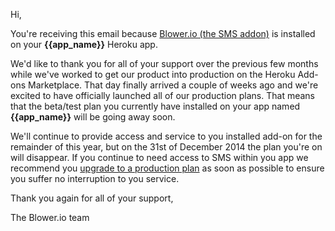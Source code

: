 Hi,

You're receiving this email because [Blower.io (the SMS addon)](https://addons.heroku.com/blowerio) is installed on your **{{app_name}}**
Heroku app.

We'd like to thank you for all of your support over the previous few months while we've
worked to get our product into production on the Heroku Add-ons Marketplace. That day
finally arrived a couple of weeks ago and we're excited to have officially launched all
of our production plans. That means that the beta/test plan you currently have installed
on your app named **{{app_name}}** will be going away soon.

We'll continue to provide access and service to you installed add-on for the remainder of
this year, but on the 31st of December 2014 the plan you're on will disappear. If you
continue to need access to SMS within you app we recommend you
[upgrade to a production plan](https://addons.heroku.com/blowerio) as soon as possible to
ensure you suffer no interruption to you service.

Thank you again for all of your support,

The Blower.io team
